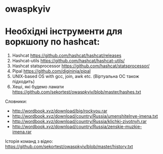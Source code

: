 # owaspkyiv
# Необхідні інструменти для воркшопу по hashcat:
1) Hashcat https://github.com/hashcat/hashcat/releases
2) Hashcat-utils https://github.com/hashcat/hashcat-utils/
3) Hashcat statsprocessor https://github.com/hashcat/statsprocessor/
4) Pipal https://github.com/digininja/pipal
5) UNIX-based OS with gcc, join, awk etc. (Віртуальна ОС також підходить)
6) Хеші, які будемо ламати https://github.com/sekortest/owaspkyiv/blob/master/hashes.txt

Словники:
* http://wordbook.xyz/download/big/rockyou.rar
* http://wordbook.xyz/download/country/Russia/umenshitelnye-imena.txt
* http://wordbook.xyz/download/country/Russia/klichki-zivotnyh.rar
* http://wordbook.xyz/download/country/Russia/zenskie-muzkie-imena.rar

Історія команд з відео:
https://github.com/sekortest/owaspkyiv/blob/master/history.txt
